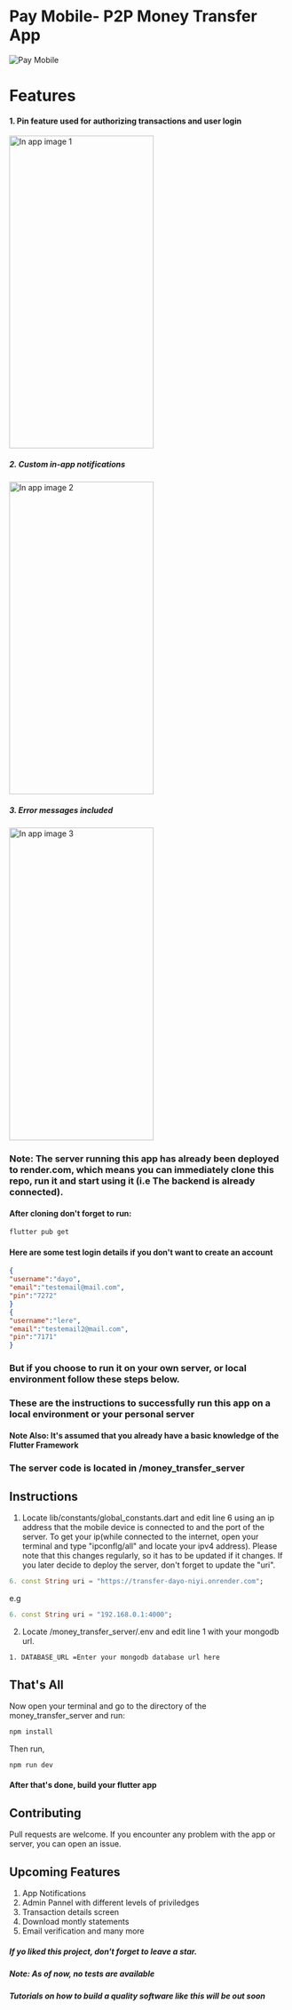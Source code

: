 # Pay Mobile- P2P Money Transfer App

<img src="/assets/images/Pay Mobile advert.png" alt="Pay Mobile" title="Pay Mobile">

# Features

#### 1. Pin feature used for authorizing transactions and user login

<img src="/assets/images/confirm_pin_showcase.png" alt="In app image 1" title="In app image 1" width="260" height="563">

##### 2. Custom in-app notifications

<img src="/assets/images/transfer_notification_image.png" alt="In app image 2" title="In app image 2" width="260" height="563">

##### 3. Error messages included

<img src="/assets/images/error_message_showcase.png" alt="In app image 3" title="In app image 3" width="260" height="563">

### Note: The server running this app has already been deployed to render.com, which means you can immediately clone this repo, run it and start using it (i.e The backend is already connected).

#### After cloning don't forget to run:

```bash
flutter pub get
```

#### Here are some test login details if you don't want to create an account

```json
{
"username":"dayo",
"email":"testemail@mail.com",
"pin":"7272"
}
{
"username":"lere",
"email":"testemail2@mail.com",
"pin":"7171"
}
```

### But if you choose to run it on your own server, or local environment follow these steps below.

### These are the instructions to successfully run this app on a local environment or your personal server

#### Note Also: It's assumed that you already have a basic knowledge of the Flutter Framework

### The server code is located in /money_transfer_server

## Instructions

1. Locate lib/constants/global_constants.dart and edit line 6 using an ip address that the mobile device is connected to and the port of the server. To get your ip(while connected to the internet, open your terminal and type "ipconflg/all" and locate your ipv4 address). Please note that this changes regularly, so it has to be updated if it changes. If you later decide to deploy the server, don't forget to update the "uri".

```dart
6. const String uri = "https://transfer-dayo-niyi.onrender.com";
```

e.g

```dart
6. const String uri = "192.168.0.1:4000";
```

2. Locate /money_transfer_server/.env and edit line 1 with your mongodb url.

```
1. DATABASE_URL =Enter your mongodb database url here
```

## That's All

Now open your terminal and go to the directory of the money_transfer_server and run:

```bash
npm install
```

Then run,

```bash
npm run dev
```

#### After that's done, build your flutter app

## Contributing

Pull requests are welcome. If you encounter any problem with the app or server, you can open an issue.

## Upcoming Features

1. App Notifications
2. Admin Pannel with different levels of priviledges
3. Transaction details screen
4. Download montly statements
5. Email verification and many more

##### If yo liked this project, don't forget to leave a star.

##### Note: As of now, no tests are available

##### Tutorials on how to build a quality software like this will be out soon
